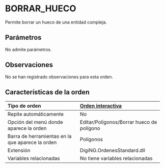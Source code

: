# BORRAR\_HUECO

Permite borrar un hueco de una entidad compleja.

## Parámetros

No admite parámetros.

## Observaciones

No se han registrado observaciones para esta orden.

## Características de la orden

| Tipo de orden | [Orden interactiva](borrar-hueco.md) |
| :--- | :--- |
| Repite automáticamente | No |
| Opción del menú donde aparece la orden | Editar/Polígonos/Borrar hueco de polígono |
| Barra de herramientas en la que aparece la orden | Polígonos |
| Extensión | DigiNG.OrdenesStandard.dll |
| Variables relacionadas | No tiene variables relacionadas |

